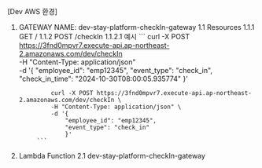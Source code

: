 [Dev AWS 환경]
1. GATEWAY NAME: dev-stay-platform-checkIn-gateway
    1.1 Resources
        1.1.1 GET / 
        1.1.2 POST /checkIn
            1.1.2.1 예시
            ```
                curl -X POST https://3fnd0mpvr7.execute-api.ap-northeast-2.amazonaws.com/dev/checkIn \
                -H "Content-Type: application/json" \
                -d '{
                    "employee_id": "emp12345",
                    "event_type": "check_in",
                    "check_in_time": "2024-10-30T08:00:05.935774"
                    }'

                curl -X POST https://3fnd0mpvr7.execute-api.ap-northeast-2.amazonaws.com/dev/checkIn \
                -H "Content-Type: application/json" \
                -d '{
                    "employee_id": "emp12345",
                    "event_type": "check_in"
                    }'
            ```
2. Lambda Function
    2.1 dev-stay-platform-checkIn-gateway
